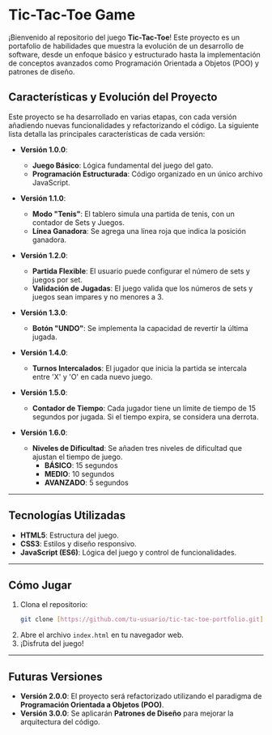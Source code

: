 # Tic-Tac-Toe Game

¡Bienvenido al repositorio del juego **Tic-Tac-Toe**! Este proyecto es un portafolio de habilidades que muestra la evolución de un desarrollo de software, desde un enfoque básico y estructurado hasta la implementación de conceptos avanzados como Programación Orientada a Objetos (POO) y patrones de diseño.

## Características y Evolución del Proyecto

Este proyecto se ha desarrollado en varias etapas, con cada versión añadiendo nuevas funcionalidades y refactorizando el código. La siguiente lista detalla las principales características de cada versión:

- **Versión 1.0.0**:
    - **Juego Básico**: Lógica fundamental del juego del gato.
    - **Programación Estructurada**: Código organizado en un único archivo JavaScript.

- **Versión 1.1.0**:
    - **Modo "Tenis"**: El tablero simula una partida de tenis, con un contador de Sets y Juegos.
    - **Línea Ganadora**: Se agrega una línea roja que indica la posición ganadora.

- **Versión 1.2.0**:
    - **Partida Flexible**: El usuario puede configurar el número de sets y juegos por set.
    - **Validación de Jugadas**: El juego valida que los números de sets y juegos sean impares y no menores a 3.

- **Versión 1.3.0**:
    - **Botón "UNDO"**: Se implementa la capacidad de revertir la última jugada.

- **Versión 1.4.0**:
    - **Turnos Intercalados**: El jugador que inicia la partida se intercala entre 'X' y 'O' en cada nuevo juego.

- **Versión 1.5.0**:
    - **Contador de Tiempo**: Cada jugador tiene un límite de tiempo de 15 segundos por jugada. Si el tiempo expira, se considera una derrota.

- **Versión 1.6.0**:
    - **Niveles de Dificultad**: Se añaden tres niveles de dificultad que ajustan el tiempo de juego.
        - **BÁSICO**: 15 segundos
        - **MEDIO**: 10 segundos
        - **AVANZADO**: 5 segundos

---

## Tecnologías Utilizadas

- **HTML5**: Estructura del juego.
- **CSS3**: Estilos y diseño responsivo.
- **JavaScript (ES6)**: Lógica del juego y control de funcionalidades.

---

## Cómo Jugar

1.  Clona el repositorio:
    ```bash
    git clone [https://github.com/tu-usuario/tic-tac-toe-portfolio.git](https://github.com/tu-usuario/tic-tac-toe-portfolio.git)
    ```
2.  Abre el archivo `index.html` en tu navegador web.
3.  ¡Disfruta del juego!

---

## Futuras Versiones

- **Versión 2.0.0**: El proyecto será refactorizado utilizando el paradigma de **Programación Orientada a Objetos (POO)**.
- **Versión 3.0.0**: Se aplicarán **Patrones de Diseño** para mejorar la arquitectura del código.